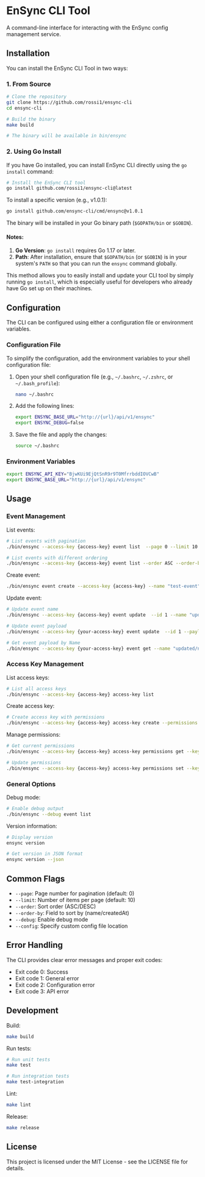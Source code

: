 # EnSync CLI Tool

A command-line interface for interacting with the EnSync config management service.

## Installation

You can install the EnSync CLI Tool in two ways:

### 1. From Source
```bash
# Clone the repository
git clone https://github.com/rossi1/ensync-cli
cd ensync-cli

# Build the binary
make build

# The binary will be available in bin/ensync
```

### 2. Using Go Install
If you have Go installed, you can install EnSync CLI directly using the `go install` command:
 
```bash
# Install the EnSync CLI tool
go install github.com/rossi1/ensync-cli@latest
```

To install a specific version (e.g., v1.0.1):

```bash
go install github.com/ensync-cli/cmd/ensync@v1.0.1
```

The binary will be installed in your Go binary path (`$GOPATH/bin` or `$GOBIN`).

#### Notes:
1. **Go Version**: `go install` requires Go 1.17 or later.
2. **Path**: After installation, ensure that `$GOPATH/bin` (or `$GOBIN`) is in your system's `PATH` so that you can run the `ensync` command globally.

This method allows you to easily install and update your CLI tool by simply running `go install`, which is especially useful for developers who already have Go set up on their machines.

## Configuration

The CLI can be configured using either a configuration file or environment variables.

### Configuration File
To simplify the configuration, add the environment variables to your shell configuration file:

1. Open your shell configuration file (e.g., `~/.bashrc`, `~/.zshrc`, or `~/.bash_profile`):
   ```bash
   nano ~/.bashrc
   ```

2. Add the following lines:
   ```bash
   export ENSYNC_BASE_URL="http://{url}/api/v1/ensync"
   export ENSYNC_DEBUG=false
   ```

3. Save the file and apply the changes:
   ```bash
   source ~/.bashrc
   ```

### Environment Variables
```bash
export ENSYNC_API_KEY="BjwKUi9EjQtSnR9r9T0MfrrbddIOVCwB"
export ENSYNC_BASE_URL="http://{url}/api/v1/ensync"
```

## Usage

### Event Management

List events:
```bash
# List events with pagination
./bin/ensync --access-key {access-key} event list  --page 0 --limit 10 --order DESC --order-by createdAt

# List events with different ordering
./bin/ensync --access-key {access-key} event list --order ASC --order-by name
```

Create event:
```bash
./bin/ensync event create --access-key {access-key} --name "test-event" --payload '{"key":"value","another":"data"}'
```

Update event:
```bash
# Update event name
./bin/ensync --access-key {access-key} event update  --id 1 --name "updated/name/name"

# Update event payload
./bin/ensync --access-key {your-access-key} event update  --id 1 --payload '{"key":"new-value"}'

# Get event payload by Name
./bin/ensync --access-key {your-access-key} event get --name "updated/name/name"
```

### Access Key Management

List access keys:
```bash
# List all access keys
./bin/ensync --access-key {access-key} access-key list 
```

Create access key:
```bash
# Create access key with permissions
./bin/ensync --access-key {access-key} access-key create --permissions '{"send": ["event1"], "receive": ["event2"]}'
```

Manage permissions:
```bash
# Get current permissions
./bin/ensync --access-key {access-key} access-key permissions get --key {access-key}

# Update permissions
./bin/ensync --access-key {access-key} access-key permissions set --key {access-key} --permissions '{"send": ["event1"], "receive": ["event2"]}'
```

### General Options

Debug mode:
```bash
# Enable debug output
./bin/ensync --debug event list
```

Version information:
```bash
# Display version
ensync version

# Get version in JSON format
ensync version --json
```

## Common Flags

- `--page`: Page number for pagination (default: 0)
- `--limit`: Number of items per page (default: 10)
- `--order`: Sort order (ASC/DESC)
- `--order-by`: Field to sort by (name/createdAt)
- `--debug`: Enable debug mode
- `--config`: Specify custom config file location

## Error Handling

The CLI provides clear error messages and proper exit codes:
- Exit code 0: Success
- Exit code 1: General error
- Exit code 2: Configuration error
- Exit code 3: API error

## Development

Build:
```bash
make build
```

Run tests:
```bash
# Run unit tests
make test

# Run integration tests
make test-integration
```

Lint:
```bash
make lint
```

Release:
```bash
make release
```

## License

This project is licensed under the MIT License - see the LICENSE file for details.
